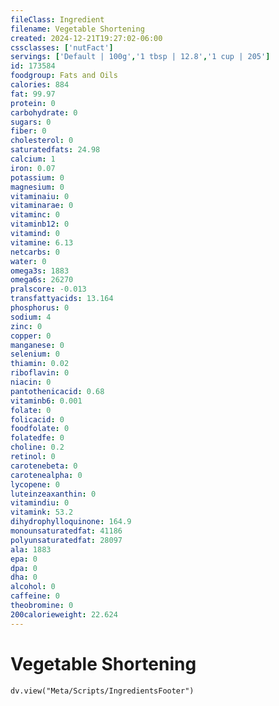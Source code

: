 ```yaml
---
fileClass: Ingredient
filename: Vegetable Shortening
created: 2024-12-21T19:27:02-06:00
cssclasses: ['nutFact']
servings: ['Default | 100g','1 tbsp | 12.8','1 cup | 205']
id: 173584
foodgroup: Fats and Oils
calories: 884
fat: 99.97
protein: 0
carbohydrate: 0
sugars: 0
fiber: 0
cholesterol: 0
saturatedfats: 24.98
calcium: 1
iron: 0.07
potassium: 0
magnesium: 0
vitaminaiu: 0
vitaminarae: 0
vitaminc: 0
vitaminb12: 0
vitamind: 0
vitamine: 6.13
netcarbs: 0
water: 0
omega3s: 1883
omega6s: 26270
pralscore: -0.013
transfattyacids: 13.164
phosphorus: 0
sodium: 4
zinc: 0
copper: 0
manganese: 0
selenium: 0
thiamin: 0.02
riboflavin: 0
niacin: 0
pantothenicacid: 0.68
vitaminb6: 0.001
folate: 0
folicacid: 0
foodfolate: 0
folatedfe: 0
choline: 0.2
retinol: 0
carotenebeta: 0
carotenealpha: 0
lycopene: 0
luteinzeaxanthin: 0
vitamindiu: 0
vitamink: 53.2
dihydrophylloquinone: 164.9
monounsaturatedfat: 41186
polyunsaturatedfat: 28097
ala: 1883
epa: 0
dpa: 0
dha: 0
alcohol: 0
caffeine: 0
theobromine: 0
200calorieweight: 22.624
---
```


# Vegetable Shortening

```dataviewjs
dv.view("Meta/Scripts/IngredientsFooter")
```